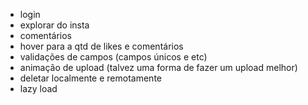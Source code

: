 - login
- explorar do insta
- comentários
- hover para a qtd de likes e comentários
- validações de campos (campos únicos e etc)
- animação de upload (talvez uma forma de fazer um upload melhor)
- deletar localmente e remotamente
- lazy load
